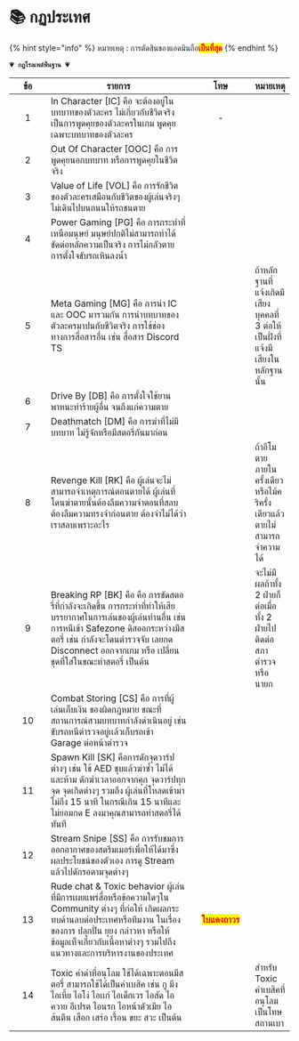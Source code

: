 # 📚 กฏประเทศ

{% hint style="info" %}
หมายเหตุ : การตัดสินของแอดมินถือ<mark style="color:red;">**เป็นที่สุด**</mark>
{% endhint %}

<pre><code><strong>💗 กฏโรลเพล์พื้นฐาน 💗
</strong></code></pre>

<table><thead><tr><th width="73" align="center">ข้อ</th><th width="360">รายการ</th><th width="131" align="center">โทษ</th><th>หมายเหตุ</th></tr></thead><tbody><tr><td align="center">1</td><td>In Character [IC] คือ จะต้องอยู่ในบทบาทของตัวละคร ไม่เกี่ยวกับชีวิตจริง เป็นการพูดคุยของตัวละครในเกม พูดคุยเฉพาะบทบาทของตัวละคร</td><td align="center">-</td><td></td></tr><tr><td align="center">2</td><td>Out Of Character [OOC] คือ การพูดคุยนอกบทบาท หรือการพูดคุยในชีวิตจริง</td><td align="center"></td><td></td></tr><tr><td align="center">3</td><td>Value of Life [VOL] คือ การรักชีวิตของตัวละครเสมือนกับชีวิตของผู้เล่นจริงๆ ไม่เดินไปบนถนนให้รถชนตาย</td><td align="center"></td><td></td></tr><tr><td align="center">4</td><td>Power Gaming [PG] คือ การกระทำที่เหนือมนุษย์ มนุษย์ปกติไม่สามารถทำได้ ขัดต่อหลักความเป็นจริง การไม่กลัวตาย การตั้งใจขับรถเหินลงน้ำ</td><td align="center"></td><td></td></tr><tr><td align="center">5</td><td>Meta Gaming [MG] คือ การนำ IC และ OOC มารวมกัน การนำบทบาทของตัวละครมาปนกับชีวิตจริง การใช้ช่องทางการสื่อสารอื่น เช่น สื่อสาร Discord TS</td><td align="center"></td><td>ถ้าหลักฐานที่แจ้งเกิดมีเสียงบุคคลที่ 3 ต่อให้เป็นฝั่งที่แจ้งมีเสียงในหลักฐานนั้น</td></tr><tr><td align="center">6</td><td>Drive By [DB] คือ การตั้งใจใช้ยานพาหนะทำร้ายผู้อื่น จนถึงแก่ความตาย</td><td align="center"></td><td></td></tr><tr><td align="center">7</td><td>Deathmatch [DM] คือ การฆ่าที่ไม่มีบทบาท ไม่รู้จักหรือมีสตอรี่กันมาก่อน</td><td align="center"></td><td></td></tr><tr><td align="center">8</td><td>Revenge Kill [RK] คือ ผู้เล่นจะไม่สามารถจำเหตุการณ์ตอนตายได้ ผู้เล่นที่โดนฆ่าตายนั้นต้องลืมความจำตอนที่สลบ ต้องลืมความทรงจำก่อนตาย ต้องจำไม่ได้ว่าเราสลบเพราะอะไร</td><td align="center"></td><td>ถ้าอีโมตายภายในครั้งเดียวหรือไม้คริครั้งเดียวแล้วตายไม่สามารถจำความได้</td></tr><tr><td align="center">9</td><td>Breaking RP [BK] คือ คือ การขัดสตอรี่ที่กำลังจะเกิดขึ้น การกระทำที่ทำให้เสียบรรยากาศในการเล่นของผู้เล่นท่านอื่น เช่น การหนีเข้า Safezone ดิสออกระหว่างมีสตอรี่ เช่น กำลังจะโดนตำรวจจับ เลยกด Disconnect ออกจากเกม หรือ เปลี่ยนชุดที่ใส่ในขณะทำสตอรี่ เป็นต้น</td><td align="center"></td><td>จะไม่มีผลถ้าทั้ง 2 ฝ่ายก็ต่อเมื่อ ทั้ง 2 ฝ่ายไปติดต่อ สภา ตำรวจ หรือ นายก</td></tr><tr><td align="center">10</td><td>Combat Storing [CS] คือ การที่ผู้เล่นเก็บเงิน ของผิดกฎหมาย ขณะที่สถานการณ์สวมบทบาทกำลังดำเนินอยู่ เช่น ขับรถหนีตำรวจอยู่เเล้วเก็บรถเข้า Garage ต่อหน้าตำรวจ</td><td align="center"></td><td></td></tr><tr><td align="center">11</td><td>Spawn Kill [SK] คือการดักจุดวาร์ปต่างๆ เช่น ใช้ AED ชุบแล้วฆ่าซ้ำ ไม่ได้ และห้าม ดักฆ่าเวลาออกจากคุก จุดวาร์ปทุกจุด จุดเกิดต่างๆ รวมถึง ผู้เล่นที่โหลดเข้ามาไม่ถึง 15 นาที ในกรณีเกิน 15 นาทีและไม่ยอมกด E ลงมาคุณสามารถทำสตอรี่ได้ทันที</td><td align="center"></td><td></td></tr><tr><td align="center">12</td><td>Stream Snipe [SS] คือ การรับชมการออกอากาศของสตรีมเมอร์เพื่อให้ได้มาซึ่งผลประโยชน์ของตัวเอง การดู Stream แล้วไปดักรอตามจุดต่างๆ</td><td align="center"></td><td></td></tr><tr><td align="center">13</td><td>Rude chat &#x26; Toxic behavior ผู้เล่นที่มีการเผยแพร่สื่อหรือข้อความใดๆใน Community ต่างๆ ที่ก่อให้ เกิดผลกระทบด้านลบต่อประเทศหรือทีมงาน ในเรื่องของการ ปลุกปั่น ยุยง กล่าวหา หรือให้ข้อมูลเท็จเกี่ยวกับเนื้อหาต่างๆ รวมไปถึงแนวทางและการบริหารงานของประเทศ</td><td align="center"><mark style="color:red;"><strong>ใบแดงถาวร</strong></mark></td><td></td></tr><tr><td align="center">14</td><td>Toxic คำด่าที่อนุโลม ใช้ได้เฉพาะตอนมีสตอรี่ สามารถใช้ได้เป็นคำเบสิค เช่น กู มึง ไอเหี้ย ไอโง่ ไอเเก่ ไอเด็กเวร ไอสัด ไอควาย อีเปรต ไอนรก ไอหน้าตัวเมีย ไอส้นตีน เสือก เสร่อ เรื้อน ขยะ สวะ เป็นต้น</td><td align="center"></td><td>สำหรับ Toxic คำเบสิคที่อนุโลม เป็นโทษสถานเบา</td></tr></tbody></table>
